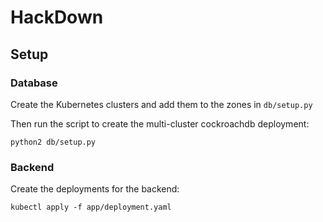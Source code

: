 # HackDown

## Setup

### Database

Create the Kubernetes clusters and add them to the zones in `db/setup.py`

Then run the script to create the multi-cluster cockroachdb deployment:

```console
python2 db/setup.py
```

### Backend

Create the deployments for the backend:

```console
kubectl apply -f app/deployment.yaml
```
